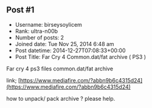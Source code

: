 ## Post #1
- Username: birseysoylicem
- Rank: ultra-n00b
- Number of posts: 2
- Joined date: Tue Nov 25, 2014 6:48 am
- Post datetime: 2014-12-27T07:08:33+00:00
- Post Title: Far Cry 4 Common.dat/fat archive ( PS3 )

Far cry 4 ps3 files common.dat/fat archive 

link; [https://www.mediafire.com/?abbn9b6c4315d24](https://www.mediafire.com/?abbn9b6c4315d24)

how to unpack/ pack archive ? please help.
